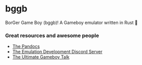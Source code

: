 # bggb
BorGer Game Boy (bggb)! A Gameboy emulator written in Rust 🦀

### Great resources and awesome people
- [The Pandocs](https://gbdev.io/pandocs/)
- [The Emulation Development Discord Server](https://discord.gg/dkmJAes)
- [The Ultimate Gameboy Talk](https://www.youtube.com/watch?v=HyzD8pNlpwI&t=1325s)